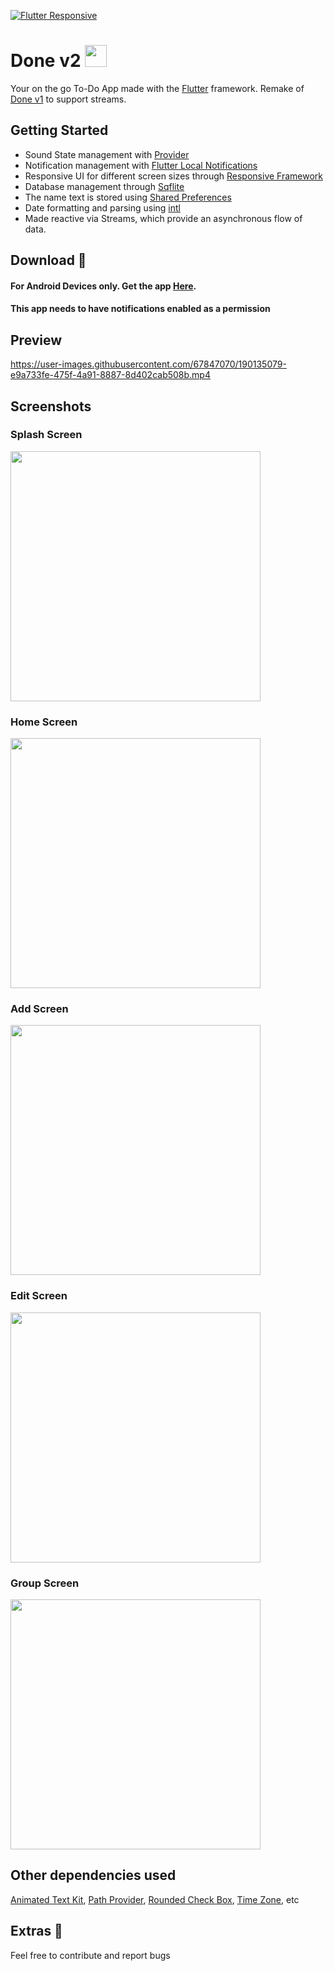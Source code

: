 [![Flutter Responsive](https://img.shields.io/badge/flutter-responsive-brightgreen.svg?style=flat-square)](https://github.com/Codelessly/ResponsiveFramework)
# Done v2 <img src = "screenshots/icon.jpg" width = "35" height = "35">
Your on the go To-Do App made with the [Flutter](https://flutter.dev/) framework. Remake of [Done v1](https://github.com/Bamidele1234/done) to support streams.

## Getting Started 
- Sound State management with [Provider](https://pub.dev/packages/provider)
- Notification management with [Flutter Local Notifications](https://pub.dev/packages/flutter_local_notifications)
- Responsive UI for different screen sizes through [Responsive Framework](https://pub.dev/packages/responsive_framework)
- Database management through [Sqflite](https://pub.dev/packages/sqflite)
- The name text is stored using [Shared Preferences](https://pub.dev/packages/shared_preferences)
- Date formatting and parsing using [intl](https://pub.dev/packages/intl)
- Made reactive via Streams, which provide an asynchronous flow of data.

## Download 🔻
#### For Android Devices only. Get the app [Here](https://drive.google.com/file/d/1E0XJ8VWfbyY5kr8CnAnrUDHJ3yxzVXvQ/view?usp=drivesdk). 
#### This app needs to have notifications enabled as a permission

## Preview
https://user-images.githubusercontent.com/67847070/190135079-e9a733fe-475f-4a91-8887-8d402cab508b.mp4

## Screenshots
### Splash Screen
<img src = "screenshots/splash.jpg" width = "400">

### Home Screen
<img src = "screenshots/home.jpg" width = "400">

### Add Screen
<img src = "screenshots/add.jpg" width = "400">

### Edit Screen
<img src = "screenshots/edit.jpg" width = "400">

### Group Screen
<img src = "screenshots/group.jpg" width = "400">

**Other dependencies used**
--
[Animated Text Kit](https://pub.dev/packages/animated_text_kit), [Path Provider](https://pub.dev/packages/path_provider), [Rounded Check Box](https://pub.dev/packages/roundcheckbox), [Time Zone](https://pub.dev/packages/timezone), etc

**Extras 💫**
--
Feel free to contribute and report bugs





